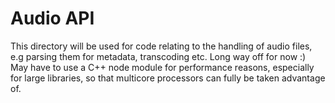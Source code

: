 # Audio API

This directory will be used for code relating to the handling of audio files,
e.g parsing them for metadata, transcoding etc. Long way off for now :)
May have to use a C++ node module for performance reasons, especially for
large libraries, so that multicore processors can fully be taken advantage of.